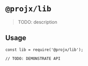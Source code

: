 # `@projx/lib`

> TODO: description

## Usage

```
const lib = require('@projx/lib');

// TODO: DEMONSTRATE API
```
